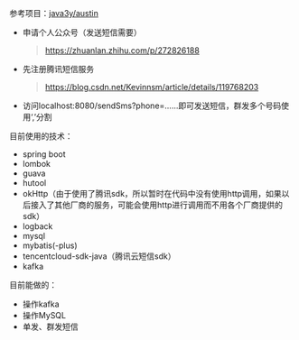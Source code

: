 参考项目：[java3y/austin](https://gitee.com/zhongfucheng/austin)

- 申请个人公众号（发送短信需要）
  > https://zhuanlan.zhihu.com/p/272826188

- 先注册腾讯短信服务
  > https://blog.csdn.net/Kevinnsm/article/details/119768203

- 访问localhost:8080/sendSms?phone=......即可发送短信，群发多个号码使用‘,’分割

目前使用的技术：
- spring boot
- lombok
- guava
- hutool
- okHttp（由于使用了腾讯sdk，所以暂时在代码中没有使用http调用，如果以后接入了其他厂商的服务，可能会使用http进行调用而不用各个厂商提供的sdk）
- logback
- mysql
- mybatis(-plus)
- tencentcloud-sdk-java（腾讯云短信sdk）
- kafka

目前能做的：
- 操作kafka
- 操作MySQL
- 单发、群发短信